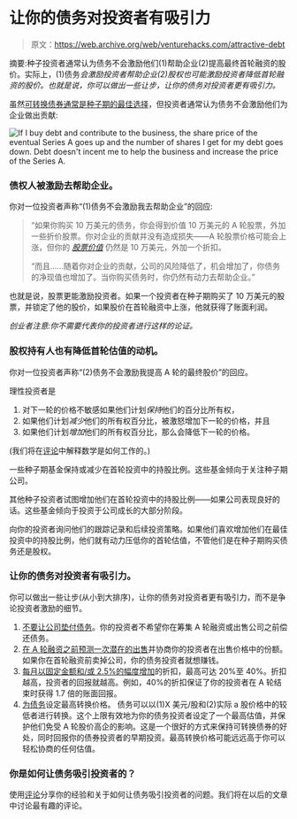 # 让你的债务对投资者有吸引力

> 原文：<https://web.archive.org/web/venturehacks.com/attractive-debt>

摘要:种子投资者通常认为债务不会激励他们(1)帮助企业(2)提高最终首轮融资的股价。实际上，(1)债务*会激励投资者帮助企业(2)股权也可能激励投资者降低首轮融资的股价。也就是说，你可以做出一些让步，让你的债务对投资者更有吸引力。*

虽然[可转换债券通常是种子期的最佳选择](/web/20221006034409/https://venturehacks.com/articles/debt-benefits)，但投资者通常认为债务不会激励他们为企业做出贡献:

![If I buy debt and contribute to the business, the share price of the eventual Series A goes up and the number of shares I get for my debt goes down. Debt doesn't incent me to help the business and increase the price of the Series A.](img/8cc83559e5cecad8bd88598a7863cd4d.png)

### 债权人被激励去帮助企业。

你对一位投资者声称“(1)债务不会激励我去帮助企业”的回应:

> “如果你购买 10 万美元的债务，你会得到价值 10 万美元的 A 轮股票，外加一些折价股票。你对企业的贡献并没有造成损失——A 轮股票价格可能会上涨，但你的 *[股票价值](https://web.archive.org/web/20221006034409/http://venturehacks.com/articles/share-price)* 仍然是 10 万美元，外加一个折扣。
> 
> “而且……随着你对企业的贡献，公司的风险降低了，机会增加了，你债务的净现值也增加了。当你购买债务时，你仍然有动力去帮助企业。”

也就是说，股票更能激励投资者。如果一个投资者在种子期购买了 10 万美元的股票，并锁定了他的股价，如果股价在首轮融资中上涨，他就获得了账面利润。

*创业者注意:你不需要代表你的投资者进行这样的论证。*

### 股权持有人也有降低首轮估值的动机。

你对一位投资者声称“(2)债务不会激励我提高 A 轮的最终股价”的回应。

理性投资者是

1.  对下一轮的价格不敏感如果他们计划*保持*他们的百分比所有权，
2.  如果他们计划*减少*他们的所有权百分比，被激怒增加下一轮的价格，并且
3.  如果他们计划*增加*他们的所有权百分比，那么会降低下一轮的价格。

(我们将在[评论](/web/20221006034409/https://venturehacks.com/articles/attractive-debt#comments)中解释数学是如何工作的。)

一些种子期基金保持或减少在首轮投资中的持股比例。这些基金倾向于关注种子期公司。

其他种子投资者试图增加他们在首轮投资中的持股比例——如果公司表现良好的话。这些基金倾向于投资于公司成长的大部分阶段。

向你的投资者询问他们的跟踪记录和后续投资策略。如果他们喜欢增加他们在最佳投资中的持股比例，他们就有动力压低你的首轮估值，不管他们是在种子期购买债务还是股权。

### 让你的债务对投资者有吸引力。

你可以做出一些让步(从小到大排序)，让你的债务对投资者更有吸引力，而不是争论投资者激励的细节。

1.  [不要让公司垫付债务](https://web.archive.org/web/20221006034409/http://www.startupcompanylawyer.com/2007/05/01/what-happens-if-the-company-is-sold-after-the-convertible-bridge-note-is-issued-and-before-the-maturity-date-or-the-next-round-of-financing/)。你的投资者不希望你在筹集 A 轮融资或出售公司之前偿还债务。
2.  [在 A 轮融资之前预测一次潜在的出售](https://web.archive.org/web/20221006034409/http://www.startupcompanylawyer.com/2007/05/01/what-happens-if-the-company-is-sold-after-the-convertible-bridge-note-is-issued-and-before-the-maturity-date-or-the-next-round-of-financing/)并协商你的投资者在出售价格中的份额。如果你在首轮融资前卖掉公司，你的债务投资者就想赚钱。
3.  [每月以固定金额和/或 2.5%的幅度增加](https://web.archive.org/web/20221006034409/http://www.startupcompanylawyer.com/2007/04/28/what-should-the-conversion-discount-be-for-a-bridge-note-into-preferred-stock/)的折扣，最高可达 20%至 40%。折扣越高，投资者的回报就越高。例如，40%的折扣保证了你的投资者在 A 轮结束时获得 1.7 倍的账面回报。
4.  [为债务](https://web.archive.org/web/20221006034409/http://www.startupcompanylawyer.com/2007/04/27/should-a-startup-company-raise-its-seed-round-using-a-convertible-note-or-series-a-preferred-stock/#comment-10)设定最高转换价格。
    债务可以以(1)X 美元/股和(2)实际 a 股价格中的较低者进行转换。这个上限有效地为你的债务投资者设定了一个最高估值，并保护他们免受 A 轮股价高企的影响。这是一个很好的方式来保持可转换债券的好处，同时回报你的债券投资者的早期投资。最高转换价格可能远远高于你可以轻松协商的任何估值。

### 你是如何让债务吸引投资者的？

使用[评论](/web/20221006034409/https://venturehacks.com/articles/attractive-debt#comments)分享你的经验和关于如何让债务吸引投资者的问题。我们将在以后的文章中讨论最有趣的评论。